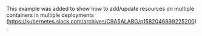 This example was added to show how to add/update resources on multiple containers in multiple deployments (https://kubernetes.slack.com/archives/C9A5ALABG/p1582046899225200).

